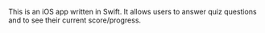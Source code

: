 This is an iOS app written in Swift. It allows users to answer quiz questions and to see their current score/progress.
